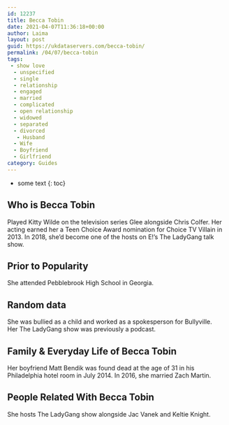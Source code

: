 ```yaml
---
id: 12237
title: Becca Tobin
date: 2021-04-07T11:36:18+00:00
author: Laima
layout: post
guid: https://ukdataservers.com/becca-tobin/
permalink: /04/07/becca-tobin
tags:
 - show love
  - unspecified
  - single
  - relationship
  - engaged
  - married
  - complicated
  - open relationship
  - widowed
  - separated
  - divorced
   - Husband
  - Wife
  - Boyfriend
  - Girlfriend
category: Guides
---
```


* some text
{: toc}


## Who is Becca Tobin
                  
                  
                  
Played Kitty Wilde on the television series Glee alongside Chris Colfer. Her acting earned her a Teen Choice Award nomination for Choice TV Villain in 2013. In 2018, she&#8217;d become one of the hosts on E!&#8217;s The LadyGang talk show. 
                  
              
            
              
            
                
                
                
## Prior to Popularity
                  
                  
                  
She attended Pebblebrook High School in Georgia. 
                  
              
            
              
            
                
                
                
## Random data
                  
                  
                  
She was bullied as a child and worked as a spokesperson for Bullyville. Her The LadyGang show was previously a podcast. 
                  
              
            
              
            
                
                
                
## Family & Everyday Life of Becca Tobin
                  
                  
                  
Her boyfriend Matt Bendik was found dead at the age of 31 in his Philadelphia hotel room in July 2014. In 2016, she married Zach Martin. 
                  
              
            
              
            
                
                
                
## People Related With Becca Tobin
                  
                  
                  
She hosts The LadyGang show alongside Jac Vanek and Keltie Knight. 
                  
              
            
              
            
                
              
            
              
              
            
            
              
            
          
          
          